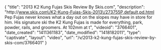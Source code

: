 {
    "title": "2013 K2 Kung Fujas Skis Review By Skis.com",
    "description": "http:\/\/www.skis.com\/K2-Kung-Fujas-Skis-2013\/273755P,default,pd.html  Pep Fujas never knows what a day out on the slopes may have in store for him. His signature ski the K2 Kung Fujas is made for everything, park, powder, rails, and groomers. At 102mm at t",
    "videoid": "3766401",
    "date_created": "1411361183",
    "date_modified": "1418182011",
    "type": "captivate",
    "layout": "video",
    "url": "\/v\/2013-k2-kung-fujas-skis-review-by-skis-com\/3766401"
}